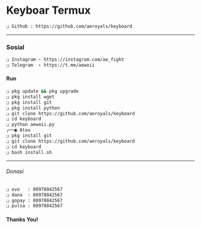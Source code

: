 # Keyboar Termux
```bash
❑ Github : https://github.com/aeroyals/keyboard
```

---------

### Sosial
```bash
❑ Instagram ➣ https://instagram.com/ae_fight
❑ Telegram  ➢ https://t.me/aewoii
```

#### Run
```bash
❑ pkg update && pkg upgrade
❑ pkg install wget
❑ pkg install git
❑ pkg install python
❑ git clone https://github.com/aeroyals/keyboard
❑ cd keyboard
❑ python aewoii.py
╭──▣ Atau
❑ pkg install git
❑ git clone https://github.com/aeroyals/keyboard
❑ cd keyboard
❑ bash install.sh
```

---------

###### Donasi 
```bash
❑ ovo   : 08978842567
❑ dana  : 08978842567
❑ gopay : 08978842567
❑ pulsa : 08978842567
```

#### Thanks You!
